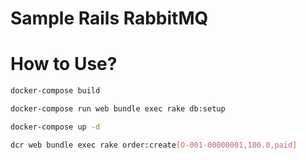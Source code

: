 # Sample Rails RabbitMQ

# How to Use?
```sh
docker-compose build
```
```sh
docker-compose run web bundle exec rake db:setup
```
```sh
docker-compose up -d
```
```sh
dcr web bundle exec rake order:create[O-001-00000001,100.0,paid]
```
